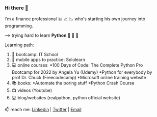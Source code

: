 ### Hi there 👋

I'm a finance professional 📊 📈 📉 who's starting his own journey into programming.

 --> trying hard to learn **Python** 🐍 🐍 🐍 

Learning path: 
 1. 🌱 bootcamp: IT School 
 2. 📱 mobile apps to practice: Sololearn
 3. 💻 online courses: 
 *100 Days of Code: The Complete Python Pro Bootcamp for 2022 by Angela Yu (Udemy)
 *Python for everybody by prof Dr. Chuck (Freecodecamp) 
 *Microsoft online training website 
 4. 📚 books: 
 *Automate the boring stuff 
 *Python Crash Course 
 5. 📺 videos (Youtube) 
 6. 💻 blog/websites (realpython, python official website)
 
📫  reach me: [Linkedin](https://www.linkedin.com/in/dan-popa-8085357/) | [Twitter](https://twitter.com/danpopaa) | [Email](dan.popa88@yahoo.com) 
